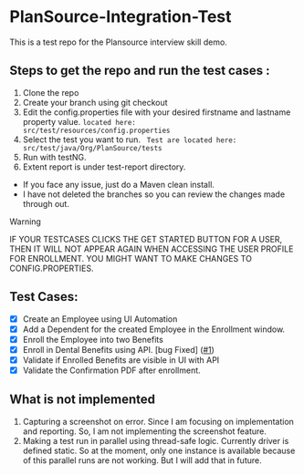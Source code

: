 # PlanSource-Integration-Test
This is a test repo for the Plansource interview skill demo.

## Steps to get the repo and run the test cases :
1. Clone the repo
2. Create your branch using git checkout
3. Edit the config.properties file with your desired firstname and lastname property value.
       <code>located here: src/test/resources/config.properties </code>
4. Select the test you want to run. <code> Test are located here: src/test/java/Org/PlanSource/tests</code>
5. Run with testNG.
6. Extent report is under test-report directory.
* If you face any issue, just do a Maven clean install.
* I have not deleted the branches so you can review the changes made through out.
> [!WARNING]
> IF YOUR TESTCASES CLICKS THE GET STARTED BUTTON FOR A USER, THEN IT WILL NOT APPEAR AGAIN WHEN ACCESSING THE USER PROFILE FOR ENROLLMENT.
> YOU MIGHT WANT TO MAKE CHANGES TO CONFIG.PROPERTIES.

## Test Cases:

- [X] Create an Employee using UI Automation
- [X] Add a Dependent for the created Employee in the Enrollment window.
- [X] Enroll the Employee into two Benefits
- [X] Enroll in Dental Benefits using API. [bug Fixed] ([#1])
- [X] Validate if Enrolled Benefits are visible in UI with API
- [X] Validate the Confirmation PDF after enrollment.

[#1]: https://github.com/Shubhanshu123/PlanSource-Integration-Test/issues/6

## What is not implemented
1. Capturing a screenshot on error. Since I am focusing on implementation and reporting. So, I am not implementing the screenshot feature.
2. Making a test run in parallel using thread-safe logic. Currently driver is defined static. So at the moment, only one instance is available because of this parallel runs are not working. But I will add that in future.

